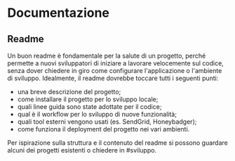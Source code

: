 # Documentazione

## Readme

Un buon readme è fondamentale per la salute di un progetto, perché permette a nuovi sviluppatori di
iniziare a lavorare velocemente sul codice, senza dover chiedere in giro come configurare 
l'applicazione o l'ambiente di sviluppo. Idealmente, il readme dovrebbe toccare tutti i seguenti
punti:

- una breve descrizione del progetto;
- come installare il progetto per lo sviluppo locale;
- quali linee guida sono state adottate per il codice;
- qual è il workflow per lo sviluppo di nuove funzionalità;
- quali tool esterni vengono usati (es. SendGrid, Honeybadger);
- come funziona il deployment del progetto nei vari ambienti.

Per ispirazione sulla struttura e il contenuto del readme si possono guardare alcuni dei progetti
esistenti o chiedere in #sviluppo.
